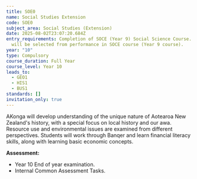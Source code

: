 ```yaml
---
title: SOE0
name: Social Studies Extension
code: SOE0
subject_area: Social Studies (Extension)
date: 2025-08-02T23:07:20.684Z
entry_requirements: Completion of SOCE (Year 9) Social Science Course. Students
  will be selected from performance in SOCE course (Year 9 course).
year: "10"
type: Compulsory
course_duration: Full Year
course_level: Year 10
leads_to:
  - GEO1
  - HIS1
  - BUS1
standards: []
invitation_only: true
---
```

AKonga will develop understanding of the unique nature of Aotearoa New Zealand's history, with a special focus on local history and our awa. Resource use and environmental issues are examined from different perspectives. Students will work through Banqer and learn financial literacy skills, along with learning basic economic concepts.

**Assessment:**

* Year 10 End of year examination.
* Internal Common Assessment Tasks.

